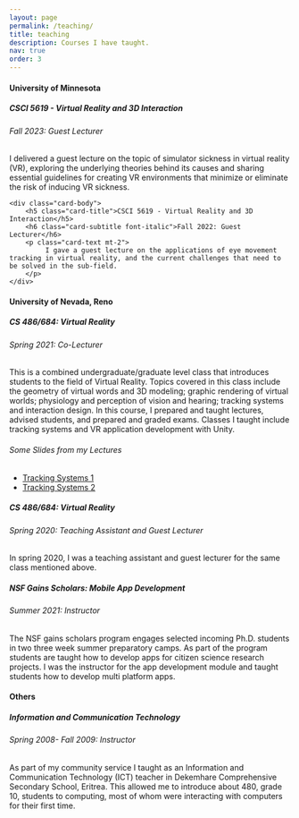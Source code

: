 ```yaml
---
layout: page
permalink: /teaching/
title: teaching
description: Courses I have taught.
nav: true
order: 3
---
```


<div class="teaching">
 
<h4> University of Minnesota</h4>
<div class="card mt-3 mb-4">
    <div class="card-body">
        <h5 class="card-title">CSCI 5619 - Virtual Reality and 3D Interaction</h5>
        <h6 class="card-subtitle font-italic">Fall 2023: Guest Lecturer</h6>
        <p class="card-text mt-2">   
             I delivered a guest lecture on the topic of simulator sickness in virtual reality (VR), exploring the underlying theories behind its causes and sharing essential guidelines for creating VR environments that minimize or eliminate the risk of inducing VR sickness.
        </p>
    </div>
 
    <div class="card-body">
        <h5 class="card-title">CSCI 5619 - Virtual Reality and 3D Interaction</h5>
        <h6 class="card-subtitle font-italic">Fall 2022: Guest Lecturer</h6>
        <p class="card-text mt-2">   
             I gave a guest lecture on the applications of eye movement tracking in virtual reality, and the current challenges that need to be solved in the sub-field.
        </p>
    </div>
 
</div>

<h4> University of Nevada, Reno</h4>
 <div class="card mt-3">
    <div class="card-body">
        <h5 class="card-title">CS 486/684: Virtual Reality</h5>
        <h6 class="card-subtitle font-italic">Spring 2021: Co-Lecturer</h6>
        <p class="card-text mt-2">            
            This is a combined undergraduate/graduate level class that introduces students to the field of Virtual Reality. Topics covered in this class include the geometry of virtual words and 3D modeling; graphic rendering of virtual worlds; physiology and perception of vision and hearing; tracking systems and interaction design. In this course, I prepared and taught lectures, advised students, and prepared and graded exams. Classes I taught include tracking systems and VR application development with Unity.
            <h6> Some Slides from my Lectures</h6>
            <ul>
                <li><a href="{{ 'tracking_systems_1.pdf' | prepend: '/assets/pdf/' | relative_url }}">Tracking Systems 1</a></li>
                <li><a href="{{ 'tracking_systems_2.pdf' | prepend: '/assets/pdf/' | relative_url }}">Tracking Systems 2</a></li>
            </ul>
        </p>
    </div>

</div>

<div class="card mt-3">
    <div class="card-body">
        <h5 class="card-title">CS 486/684: Virtual Reality</h5>
        <h6 class="card-subtitle font-italic">Spring 2020: Teaching Assistant and Guest Lecturer</h6>
        <p class="card-text mt-2">   
             In spring 2020, I was a teaching assistant and guest lecturer for the same class mentioned above. 
        </p>
    </div>
</div>

<div class="card mt-3 mb-4">
    <div class="card-body">
        <h5 class="card-title">NSF Gains Scholars: Mobile App Development</h5>
        <h6 class="card-subtitle font-italic">Summer 2021: Instructor</h6>
        <p class="card-text mt-2">   
            The NSF gains scholars program engages selected incoming Ph.D. students in two three week summer preparatory camps. As part of the program students are taught how to develop apps for citizen science research projects. I was the instructor for the app development module and taught students how to develop multi platform apps.
        </p>
    </div>
</div>

<h4>Others</h4>
<div class="card mt-3">
    <div class="card-body">
        <h5 class="card-title">Information and Communication Technology</h5>
        <h6 class="card-subtitle font-italic">Spring 2008- Fall 2009: Instructor</h6>
        <p class="card-text mt-2">   
            As part of my community service I taught as an Information and Communication Technology (ICT) teacher in Dekemhare Comprehensive Secondary School, Eritrea. This allowed me to introduce about 480, grade 10, students to computing, most of whom were interacting with computers for their first time. 
        </p>
    </div>
</div>

</div>
